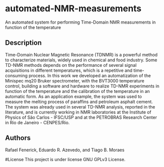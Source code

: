 # automated-NMR-measurements
An automated system for performing Time-Domain NMR measurements in function of the temperature

## Description
Time-Domain Nuclear Magnetic Resonance (TDNMR) is a powerful method to characterize materials, widely used in chemical and food industry. Some TD-NMR methods depends on the performance of several signal acquisitions in different temperatures, which is a repetitive and time-consuming process. In this work we developed an automatization of the Minispec mq20 Bruker spectrometer, with the BVT3000 temperature control, building a software and hardware to realize TD-NMR experiments in function of the temperature and the calibration of the temperature in an automatic form. As an application example, the system was used to measure the melting process of paraffins and petroleum asphalt cement. The system was already used in several TD-NMR analysis, reported in the literature, and is currently working in NMR laboratories at the Institute of Physics of São Carlos - IFSC/USP and at the PETROBRAS Research Center in Rio de Janeiro - CENPES/Rio.

## Authors
Rafael Fenerick, Eduardo R. Azevedo, and Tiago B. Moraes

#License
This project is under license GNU GPLv3 License.
